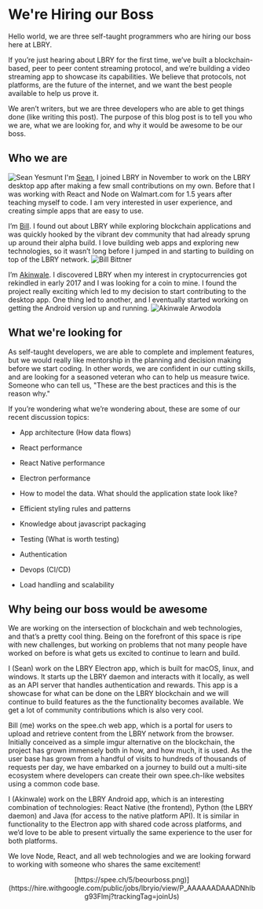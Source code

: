 # We're Hiring our Boss

Hello world, we are three self-taught programmers who are hiring our boss here at LBRY. 

If you’re just hearing about LBRY for the first time, we’ve built a blockchain-based, peer to peer content streaming protocol, and we’re building a video streaming app to showcase its capabilities. We believe that protocols, not platforms, are the future of the internet, and we want the best people available to help us prove it.

We aren’t writers, but we are three developers who are able to get things done (like writing this post). The purpose of this blog post is to tell you who we are, what we are looking for, and why it would be awesome to be our boss.

## Who we are

![Sean Yesmunt](https://spee.ch/1/Sean2.jpeg "Sean Yesmunt") I'm [Sean](http://seanyesmunt.com), I joined LBRY in November to work on the LBRY desktop app after making a few small contributions on my own. Before that I was working with React and Node on Walmart.com for 1.5 years after teaching myself to code. I am very interested in user experience, and creating simple apps that are easy to use.


I’m [Bill](https://github.com/billbitt).  I found out about LBRY while exploring blockchain applications and was quickly hooked by the vibrant dev community that had already sprung up around their alpha build.  I love building web apps and exploring new technologies, so it wasn’t long before I jumped in and starting to building on top of the LBRY network.
![Bill Bittner](https://spee.ch/c/Bill2.jpeg "Bill Bittner") 

I’m [Akinwale](https://github.com/akinwale). I discovered LBRY when my interest in cryptocurrencies got rekindled in early 2017 and I was looking for a coin to mine. I found the project really exciting which led to my decision to start contributing to the desktop app. One thing led to another, and I eventually started working on getting the Android version up and running.
![Akinwale Arwodola](https://spee.ch/7/Akin2.jpeg "Akinwale Ariwodola") 

## What we're looking for

As self-taught developers, we are able to complete and implement features, but we would really like mentorship in the planning and decision making before we start coding. In other words, we are confident in our cutting skills, and are looking for a seasoned veteran who can to help us measure twice. Someone who can tell us, "These are the best practices and this is the reason why."

If you’re wondering what we’re wondering about, these are some of our recent discussion topics:

* App architecture (How data flows)

* React performance

* React Native performance

* Electron performance

* How to model the data. What should the application state look like?

* Efficient styling rules and patterns

* Knowledge about javascript packaging

* Testing (What is worth testing)

* Authentication

* Devops (CI/CD)

* Load handling and scalability

## Why being our boss would be awesome

We are working on the intersection of blockchain and web technologies, and that’s a pretty cool thing. Being on the forefront of this space is ripe with new challenges, but working on problems that not many people have worked on before is what gets us excited to continue to learn and build.  

I (Sean) work on the LBRY Electron app, which is built for macOS, linux, and windows. It starts up the LBRY daemon and interacts with it locally, as well as an API server that handles authentication and rewards. This app is a showcase for what can be done on the LBRY blockchain and we will continue to build features as the the functionality becomes available. We get a lot of community contributions which is also very cool.

Bill (me) works on the spee.ch web app, which is a portal for users to upload and retrieve content from the LBRY network from the browser. Initially conceived as a simple imgur alternative on the blockchain, the project has grown immensely both in how, and how much, it is used.  As the user base has grown from a handful of visits to hundreds of thousands of requests per day, we have embarked on a journey to build out a multi-site ecosystem where developers can create their own spee.ch-like websites using a common code base.

I (Akinwale) work on the LBRY Android app, which is an interesting combination of technologies: React Native (the frontend), Python (the LBRY daemon) and Java (for access to the native platform API). It is similar in functionality to the Electron app with shared code across platforms, and we’d love to be able to present virtually the same experience to the user for both platforms.

We love Node, React, and all web technologies and we are looking forward to working with someone who shares the same excitement!

<p align="center">
[https://spee.ch/5/beourboss.png)](https://hire.withgoogle.com/public/jobs/lbryio/view/P_AAAAAADAAADNhIbg93Flmj?trackingTag=joinUs)
</p>
